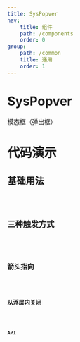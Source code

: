 ```yaml
---
title: SysPopver
nav:
    title: 组件
    path: /components
    order: 0
group:
    path: /common
    title: 通用
    order: 1
---
```


# SysPopver

模态框（弹出框）

# 代码演示

## 基础用法

<code src="./demo/base.tsx">

## 三种触发方式
<code src="./demo/trigger.tsx">

##  箭头指向
<code src="./demo/arrowPointAtCenter.tsx">

## 从浮层内关闭
<code src ="./demo/close.tsx">

## API



